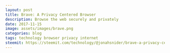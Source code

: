 ```yaml
---
layout: post
title: Brave: A Privacy Centered Browser
description: Browse the web securely and privately
date: 2017-11-15
image: assets/images/brave.png
categories: blog
tags: technology browser privacy internet
steemit: https://steemit.com/technology/@jonahsnider/brave-a-privacy-centered-browser
---
```

